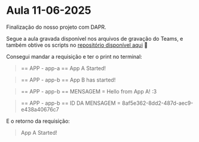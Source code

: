 # Aula 11-06-2025

Finalização do nosso projeto com DAPR.

Segue a aula gravada disponível nos arquivos de gravação do Teams, e também obtive os scripts no [repositório disponível aqui](https://github.com/waltercoan/devtec2025-dapr-cncf-app) 🔗

 
Consegui mandar a requisição e ter o print no terminal:

> == APP - app-a == App A Started!

> == APP - app-b == App B has started!

> == APP - app-b == MENSAGEM = Hello from App A! :3

> == APP - app-b == ID DA MENSAGEM = 8af5e362-8dd2-487d-aec9-e438a40676c7

E o retorno da requisição:

> App A Started!


